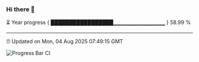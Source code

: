 ### Hi there 👋

⏳ Year progress { █████████████████▁▁▁▁▁▁▁▁▁▁▁▁▁ } 58.99 %

---

⏰ Updated on Mon, 04 Aug 2025 07:49:15 GMT

![Progress Bar CI](https://github.com/IshwaranRudhara/GIT-ACTION/workflows/Progress%20Bar%20CI/badge.svg)
